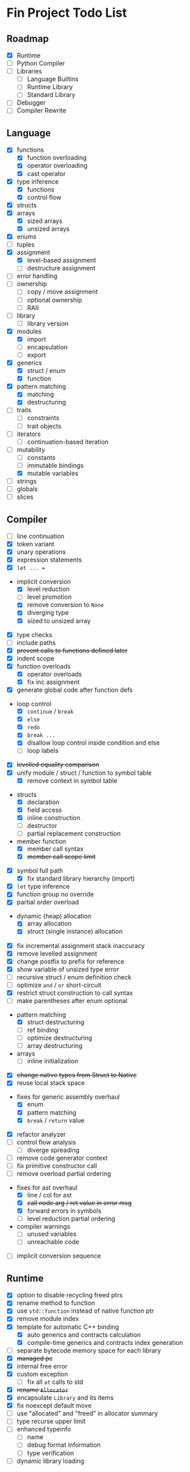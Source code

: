 # Fin Project Todo List

## Roadmap

- [x] Runtime
- [ ] Python Compiler
- [ ] Libraries
  - [ ] Language Builtins
  - [ ] Runtime Library
  - [ ] Standard Library
- [ ] Debugger
- [ ] Compiler Rewrite

## Language

- [x] functions
  - [x] function overloading
  - [x] operator overloading
  - [x] cast operator
- [x] type inference
  - [x] functions
  - [x] control flow
- [x] structs
- [x] arrays
  - [x] sized arrays
  - [x] unsized arrays
- [x] enums
- [ ] tuples
- [x] assignment
  - [x] level-based assignment
  - [ ] destructure assignment
- [ ] error handling
- [ ] ownership
  - [ ] copy / move assignment
  - [ ] optional ownership
  - [ ] RAII
- [ ] library
  - [ ] library version
- [x] modules
  - [x] import
  - [ ] encapsulation
  - [ ] export
- [x] generics
  - [x] struct / enum
  - [x] function
- [x] pattern matching
  - [x] matching
  - [x] destructuring
- [ ] traits
  - [ ] constraints
  - [ ] trait objects
- [ ] iterators
  - [ ] continuation-based iteration
- [ ] mutability
  - [ ] constants
  - [ ] immutable bindings
  - [x] mutable variables
- [ ] strings
- [ ] globals
- [ ] slices

## Compiler

- [ ] line continuation
- [x] token variant
- [x] unary operations
- [x] expression statements
- [x] `let ... =`
- implicit conversion
  - [x] level reduction
  - [ ] level promotion
  - [x] remove conversion to `None`
  - [x] diverging type
  - [x] sized to unsized array
- [x] type checks
- [ ] include paths
- [x] ~~prevent calls to functions defined later~~
- [x] indent scope
- [x] function overloads
  - [x] operator overloads
  - [x] fix inc assignment
- [x] generate global code after function defs
- loop control
  - [x] `continue` / `break`
  - [x] `else`
  - [x] `redo`
  - [x] `break ...`
  - [x] disallow loop control inside condition and else
  - [ ] loop labels
- [x] ~~levelled equality comparison~~
- [x] unify module / struct / function to symbol table
  - [x] remove context in symbol table
- structs
  - [x] declaration
  - [x] field access
  - [x] inline construction
  - [ ] destructor
  - [ ] partial replacement construction
- member function
  - [x] member call syntax
  - [x] ~~member call scope limit~~
- [x] symbol full path
  - [x] fix standard library hierarchy (import)
- [x] `let` type inference
- [x] function group no override
- [x] partial order overload
- dynamic (heap) allocation
  - [x] array allocation
  - [x] struct (single instance) allocation
- [x] fix incremental assignment stack inaccuracy
- [x] remove levelled assignment
- [x] change postfix to prefix for reference
- [x] show variable of unsized type error
- [ ] recursive struct / enum definition check
- [ ] optimize `and` / `or` short-circuit
- [x] restrict struct construction to call syntax
- [ ] make parentheses after enum optional
- pattern matching
  - [x] struct destructuring
  - [ ] ref binding
  - [ ] optimize destructuring
  - [ ] array destructuring
- arrays
  - [ ] inline initialization
- [x] ~~change native types from Struct to Native~~
- [x] reuse local stack space
- fixes for generic assembly overhaul
  - [x] enum
  - [x] pattern matching
  - [x] `break` / `return` value
- [x] refactor analyzer
- [ ] control flow analysis
  - [ ] diverge spreading
- [ ] remove code generator context
- [ ] fix primitive constructor call
- [ ] remove overload partial ordering
- fixes for ast overhaul
  - [x] line / col for ast
  - [x] ~~call node arg / ret value in error msg~~
  - [x] forward errors in symbols
  - [ ] level reduction partial ordering
- compiler warnings
  - [ ] unused variables
  - [ ] unreachable code
- [ ] implicit conversion sequence

## Runtime

- [x] option to disable recycling freed ptrs
- [x] rename method to function
- [x] use `std::function` instead of native function ptr
- [x] remove module index
- [x] template for automatic C++ binding
  - [x] auto generics and contracts calculation
  - [x] compile-time generics and contracts index generation
- [ ] separate bytecode memory space for each library
- [x] ~~managed pc~~
- [x] internal free error
- [x] custom exception
  - [ ] fix all `at` calls to std
- [x] ~~rename `Allocator`~~
- [x] encapsulate `Library` and its items
- [x] fix noexcept default move
- [ ] use "allocated" and "freed" in allocator summary
- [ ] type recurse upper limit
- [ ] enhanced typeinfo
  - [ ] name
  - [ ] debug format information
  - [ ] type verification
- [ ] dynamic library loading
